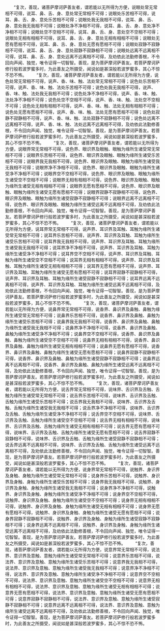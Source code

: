 <!-- { "loadSidebar": true } -->
　　“复次，善现，诸菩萨摩诃萨善友者，谓若能以无所得为方便，说眼处常无常相不可得，说耳、鼻、舌、身、意处常无常相不可得；说眼处乐苦相不可得，说耳、鼻、舌、身、意处乐苦相不可得；说眼处我无我相不可得，说耳、鼻、舌、身、意处我无我相不可得；说眼处净不净相不可得，说耳、鼻、舌、身、意处净不净相不可得；说眼处空不空相不可得，说耳、鼻、舌、身、意处空不空相不可得；说眼处无相有相相不可得，说耳、鼻、舌、身、意处无相有相相不可得；说眼处无愿有愿相不可得，说耳、鼻、舌、身、意处无愿有愿相不可得；说眼处寂静不寂静相不可得，说耳、鼻、舌、身、意处寂静不寂静相不可得；说眼处远离不远离相不可得，说耳、鼻、舌、身、意处远离不远离相不可得，及劝依此法勤修善根，不令回向声闻、独觉，唯令证得一切智智。善现，是为菩萨摩诃萨善友。若菩萨摩诃萨修行般若波罗蜜多时，为此善友之所摄受，闻说如是甚深般若波罗蜜多，其心不惊不恐不怖。
　　“复次，善现，诸菩萨摩诃萨善友者，谓若能以无所得为方便，说色处常无常相不可得，说声、香、味、触、法处常无常相不可得；说色处乐苦相不可得，说声、香、味、触、法处乐苦相不可得；说色处我无我相不可得，说声、香、味、触、法处我无我相不可得；说色处净不净相不可得，说声、香、味、触、法处净不净相不可得；说色处空不空相不可得，说声、香、味、触、法处空不空相不可得；说色处无相有相相不可得，说声、香、味、触、法处无相有相相不可得；说色处无愿有愿相不可得，说声、香、味、触、法处无愿有愿相不可得；说色处寂静不寂静相不可得，说声、香、味、触、法处寂静不寂静相不可得；说色处远离不远离相不可得，说声、香、味、触、法处远离不远离相不可得，及劝依此法勤修善根，不令回向声闻、独觉，唯令证得一切智智。善现，是为菩萨摩诃萨善友。若菩萨摩诃萨修行般若波罗蜜多时，为此善友之所摄受，闻说如是甚深般若波罗蜜多，其心不惊不恐不怖。
　　“复次，善现，诸菩萨摩诃萨善友者，谓若能以无所得为方便，说眼界常无常相不可得，说色界、眼识界及眼触、眼触为缘所生诸受常无常相不可得；说眼界乐苦相不可得，说色界、眼识界及眼触、眼触为缘所生诸受乐苦相不可得；说眼界我无我相不可得，说色界、眼识界及眼触、眼触为缘所生诸受我无我相不可得；说眼界净不净相不可得，说色界、眼识界及眼触、眼触为缘所生诸受净不净相不可得；说眼界空不空相不可得，说色界、眼识界及眼触、眼触为缘所生诸受空不空相不可得；说眼界无相有相相不可得，说色界、眼识界及眼触、眼触为缘所生诸受无相有相相不可得；说眼界无愿有愿相不可得，说色界、眼识界及眼触、眼触为缘所生诸受无愿有愿相不可得；说眼界寂静不寂静相不可得，说色界、眼识界及眼触、眼触为缘所生诸受寂静不寂静相不可得；说眼界远离不远离相不可得，说色界、眼识界及眼触、眼触为缘所生诸受远离不远离相不可得，及劝依此法勤修善根，不令回向声闻、独觉，唯令证得一切智智。善现，是为菩萨摩诃萨善友。若菩萨摩诃萨修行般若波罗蜜多时，为此善友之所摄受，闻说如是甚深般若波罗蜜多，其心不惊不恐不怖。
　　“复次，善现，诸菩萨摩诃萨善友者，谓若能以无所得为方便，说耳界常无常相不可得，说声界、耳识界及耳触、耳触为缘所生诸受常无常相不可得；说耳界乐苦相不可得，说声界、耳识界及耳触、耳触为缘所生诸受乐苦相不可得；说耳界我无我相不可得，说声界、耳识界及耳触、耳触为缘所生诸受我无我相不可得；说耳界净不净相不可得，说声界、耳识界及耳触、耳触为缘所生诸受净不净相不可得；说耳界空不空相不可得，说声界、耳识界及耳触、耳触为缘所生诸受空不空相不可得；说耳界无相有相相不可得，说声界、耳识界及耳触、耳触为缘所生诸受无相有相相不可得；说耳界无愿有愿相不可得，说声界、耳识界及耳触、耳触为缘所生诸受无愿有愿相不可得；说耳界寂静不寂静相不可得，说声界、耳识界及耳触、耳触为缘所生诸受寂静不寂静相不可得；说耳界远离不远离相不可得，说声界、耳识界及耳触、耳触为缘所生诸受远离不远离相不可得，及劝依此法勤修善根，不令回向声闻、独觉，唯令证得一切智智。善现，是为菩萨摩诃萨善友。若菩萨摩诃萨修行般若波罗蜜多时，为此善友之所摄受，闻说如是甚深般若波罗蜜多，其心不惊不恐不怖。
　　“复次，善现，诸菩萨摩诃萨善友者，谓若能以无所得为方便，说鼻界常无常相不可得，说香界、鼻识界及鼻触、鼻触为缘所生诸受常无常相不可得；说鼻界乐苦相不可得，说香界、鼻识界及鼻触、鼻触为缘所生诸受乐苦相不可得；说鼻界我无我相不可得，说香界、鼻识界及鼻触、鼻触为缘所生诸受我无我相不可得；说鼻界净不净相不可得，说香界、鼻识界及鼻触、鼻触为缘所生诸受净不净相不可得；说鼻界空不空相不可得，说香界、鼻识界及鼻触、鼻触为缘所生诸受空不空相不可得；说鼻界无相有相相不可得，说香界、鼻识界及鼻触、鼻触为缘所生诸受无相有相相不可得；说鼻界无愿有愿相不可得，说香界、鼻识界及鼻触、鼻触为缘所生诸受无愿有愿相不可得；说鼻界寂静不寂静相不可得，说香界、鼻识界及鼻触、鼻触为缘所生诸受寂静不寂静相不可得；说鼻界远离不远离相不可得，说香界、鼻识界及鼻触、鼻触为缘所生诸受远离不远离相不可得，及劝依此法勤修善根，不令回向声闻、独觉，唯令证得一切智智。善现，是为菩萨摩诃萨善友。若菩萨摩诃萨修行般若波罗蜜多时，为此善友之所摄受，闻说如是甚深般若波罗蜜多，其心不惊不恐不怖。
　　“复次，善现，诸菩萨摩诃萨善友者，谓若能以无所得为方便，说舌界常无常相不可得，说味界、舌识界及舌触、舌触为缘所生诸受常无常相不可得；说舌界乐苦相不可得，说味界、舌识界及舌触、舌触为缘所生诸受乐苦相不可得；说舌界我无我相不可得，说味界、舌识界及舌触、舌触为缘所生诸受我无我相不可得；说舌界净不净相不可得，说味界、舌识界及舌触、舌触为缘所生诸受净不净相不可得；说舌界空不空相不可得，说味界、舌识界及舌触、舌触为缘所生诸受空不空相不可得；说舌界无相有相相不可得，说味界、舌识界及舌触、舌触为缘所生诸受无相有相相不可得；说舌界无愿有愿相不可得，说味界、舌识界及舌触、舌触为缘所生诸受无愿有愿相不可得；说舌界寂静不寂静相不可得，说味界、舌识界及舌触、舌触为缘所生诸受寂静不寂静相不可得；说舌界远离不远离相不可得，说味界、舌识界及舌触、舌触为缘所生诸受远离不远离相不可得，及劝依此法勤修善根，不令回向声闻、独觉，唯令证得一切智智。善现，是为菩萨摩诃萨善友。若菩萨摩诃萨修行般若波罗蜜多时，为此善友之所摄受，闻说如是甚深般若波罗蜜多，其心不惊不恐不怖。
　　“复次，善现，诸菩萨摩诃萨善友者，谓若能以无所得为方便，说身界常无常相不可得，说触界、身识界及身触、身触为缘所生诸受常无常相不可得；说身界乐苦相不可得，说触界、身识界及身触、身触为缘所生诸受乐苦相不可得；说身界我无我相不可得，说触界、身识界及身触、身触为缘所生诸受我无我相不可得；说身界净不净相不可得，说触界、身识界及身触、身触为缘所生诸受净不净相不可得；说身界空不空相不可得，说触界、身识界及身触、身触为缘所生诸受空不空相不可得；说身界无相有相相不可得，说触界、身识界及身触、身触为缘所生诸受无相有相相不可得；说身界无愿有愿相不可得，说触界、身识界及身触、身触为缘所生诸受无愿有愿相不可得；说身界寂静不寂静相不可得，说触界、身识界及身触、身触为缘所生诸受寂静不寂静相不可得；说身界远离不远离相不可得，说触界、身识界及身触、身触为缘所生诸受远离不远离相不可得，及劝依此法勤修善根，不令回向声闻、独觉，唯令证得一切智智。善现，是为菩萨摩诃萨善友。若菩萨摩诃萨修行般若波罗蜜多时，为此善友之所摄受，闻说如是甚深般若波罗蜜多，其心不惊不恐不怖。
　　“复次，善现，诸菩萨摩诃萨善友者，谓若能以无所得为方便，说意界常无常相不可得，说法界、意识界及意触、意触为缘所生诸受常无常相不可得；说意界乐苦相不可得，说法界、意识界及意触、意触为缘所生诸受乐苦相不可得；说意界我无我相不可得，说法界、意识界及意触、意触为缘所生诸受我无我相不可得；说意界净不净相不可得，说法界、意识界及意触、意触为缘所生诸受净不净相不可得；说意界空不空相不可得，说法界、意识界及意触、意触为缘所生诸受空不空相不可得；说意界无相有相相不可得，说法界、意识界及意触、意触为缘所生诸受无相有相相不可得；说意界无愿有愿相不可得，说法界、意识界及意触、意触为缘所生诸受无愿有愿相不可得；说意界寂静不寂静相不可得，说法界、意识界及意触、意触为缘所生诸受寂静不寂静相不可得；说意界远离不远离相不可得，说法界、意识界及意触、意触为缘所生诸受远离不远离相不可得，及劝依此法勤修善根，不令回向声闻、独觉，唯令证得一切智智。善现，是为菩萨摩诃萨善友。若菩萨摩诃萨修行般若波罗蜜多时，为此善友之所摄受，闻说如是甚深般若波罗蜜多，其心不惊不恐不怖。
